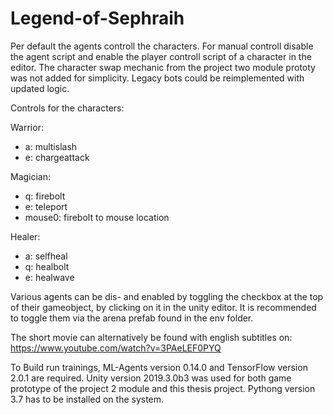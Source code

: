 # Legend-of-Sephraih

Per default the agents controll the characters. For manual controll disable the agent script and enable the player controll script of a character in the editor.
The character swap mechanic from the project two module prototy was not added for simplicity.
Legacy bots could be reimplemented with updated logic.

Controls for the characters:

Warrior:
- a: multislash
- e: chargeattack

Magician:
- q: firebolt
- e: teleport
- mouse0: firebolt to mouse location

Healer:
- a: selfheal
- q: healbolt
- e: healwave


Various agents can be dis- and enabled by toggling the checkbox at the top of their gameobject, by clicking on it in the unity editor.
It is recommended to toggle them via the arena prefab found in the env folder.

The short movie can alternatively be found with english subtitles on: https://www.youtube.com/watch?v=3PAeLEF0PYQ

To Build run trainings, ML-Agents version 0.14.0 and TensorFlow version 2.0.1 are required.
Unity version 2019.3.0b3 was used for both game prototype of the project 2 module and this thesis project.
Pythong version 3.7 has to be installed on the system.